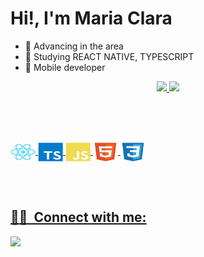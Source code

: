 
  
<h1 align="left">Hi!, I'm Maria Clara</h1>

- 🔭 Advancing in the area
- 🌱 Studying REACT NATIVE, TYPESCRIPT
- 🏹 Mobile developer 

<div align="center">
  <a href="https://github.com/mariaclaracesar">
  <img height="180em" src="https://github-readme-stats.vercel.app/api?username=mariaclaracesar&show_icons=true&theme=dracula&include_all_commits=true&count_private=true"/>
  <img height="180em" src="https://github-readme-stats.vercel.app/api/top-langs/?username=mariaclaracesar&layout=compact&langs_count=7&theme=dracula"/>
</div>

<br><br>

  
<div style="display: inline_block"><br>
   <img align="center" alt="Rafa-React" height="30" width="40" src="https://raw.githubusercontent.com/devicons/devicon/master/icons/react/react-original.svg">
    <img align="center" alt="Rafa-Ts" height="30" width="40" src="https://raw.githubusercontent.com/devicons/devicon/master/icons/typescript/typescript-plain.svg">
  <img align="center" alt="Rafa-Js" height="30" width="40" src="https://raw.githubusercontent.com/devicons/devicon/master/icons/javascript/javascript-plain.svg">
  <img align="center" alt="Rafa-Ts" height="30" width="40" src="https://raw.githubusercontent.com/devicons/devicon/master/icons/html5/html5-original.svg">
  <img align="center" alt="Rafa-CSS" height="30" width="40" src="https://raw.githubusercontent.com/devicons/devicon/master/icons/css3/css3-original.svg">
  
  
<br><br>
  
  
## 👩‍💻  &nbsp;Connect with me:
<div>
<a href="https://www.linkedin.com/in/maria-clara-cesar-421a491b7" target="_blank"><img src="https://img.shields.io/badge/-LinkedIn-%230077B5?style=for-the-badge&logo=linkedin&logoColor=white" target="_blank"></a>   
</div>   

